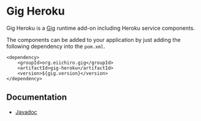 Gig Heroku
==========
Gig Heroku is a [Gig](https://github.com/eiichiro/gig) runtime add-on including 
Heroku service components.

The components can be added to your application by just adding the following 
dependency into the `pom.xml`.

    <dependency>
        <groupId>org.eiichiro.gig</groupId>
        <artifactId>gig-heroku</artifactId>
        <version>${gig.version}</version>
    </dependency>

Documentation
-------------
* [Javadoc](http://apidocs.eiichiro.org/gig-heroku/)
